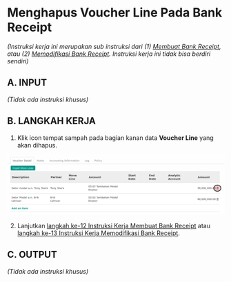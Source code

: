 # Menghapus Voucher Line Pada Bank Receipt

*(Instruksi kerja ini merupakan sub instruksi dari (1) [Membuat Bank Receipt](./membuat.md), atau (2) [Memodifikasi Bank Receipt](./memodifikasi.md). Instruksi kerja ini tidak bisa berdiri sendiri)*

## A. INPUT

*(Tidak ada instruksi khusus)*

## B. LANGKAH KERJA

1. Klik icon tempat sampah pada bagian kanan data **Voucher Line** yang akan dihapus.

![](../../img/bank-receipt/tombol-hapus-voucher-line.png)

2. Lanjutkan [langkah ke-12 Instruksi Kerja Membuat Bank Receipt](./membuat.md#l12) atau [langkah ke-13 Instruksi Kerja Memodifikasi Bank Receipt](./memodifikasi.md#l13).

## C. OUTPUT

*(Tidak ada instruksi khusus)*
